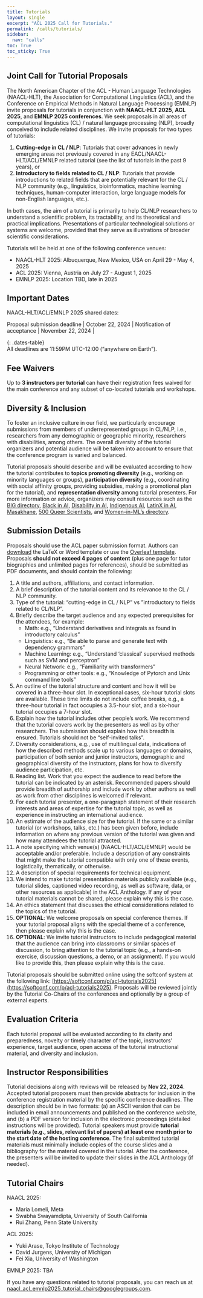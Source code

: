 ```yaml
---
title: Tutorials
layout: single
excerpt: "ACL 2025 Call for Tutorials."
permalink: /calls/tutorials/
sidebar:
  nav: "calls"
toc: True
toc_sticky: True
---
```


## Joint Call for Tutorial Proposals

The North American Chapter of the ACL - Human Language Technologies (NAACL-HLT), the Association for Computational Linguistics (ACL), and the Conference on Empirical Methods in Natural Language Processing (EMNLP) invite proposals for tutorials in conjunction with **NAACL-HLT 2025**, **ACL 2025**, and **EMNLP 2025 conferences**. We seek proposals in all areas of computational linguistics (CL) / natural language processing (NLP), broadly conceived to include related disciplines. We invite proposals for two types of tutorials:

1. **Cutting-edge in CL / NLP**: Tutorials that cover advances in newly emerging areas not previously covered in any EACL/NAACL-HLT/ACL/EMNLP related tutorial (see the list of tutorials in the past 9 years), or
2. **Introductory to fields related to CL / NLP**: Tutorials that provide introductions to related fields that are potentially relevant for the CL / NLP community (e.g., linguistics, bioinformatics, machine learning techniques, human-computer interaction, large language models for non-English languages, etc.).

In both cases, the aim of a tutorial is primarily to help CL/NLP researchers to understand a scientific problem, its tractability, and its theoretical and practical implications. Presentations of particular technological solutions or systems are welcome, provided that they serve as illustrations of broader scientific considerations.

Tutorials will be held at one of the following conference venues:
- NAACL-HLT 2025: Albuquerque, New Mexico, USA  on April 29 - May 4, 2025
- ACL 2025: Vienna, Austria on July 27 - August 1, 2025
- EMNLP 2025: Location TBD, late in 2025

## Important Dates

NAACL-HLT/ACL/EMNLP 2025 shared dates:

Proposal submission deadline | October 22, 2024 |
Notification of acceptance | November 22, 2024 |

<style>
.dates-table { font-size: .12em; }
.dates-table tr td:nth-child(1) { width: 55%; }
.dates-table tr td:nth-child(2) { width: 25%; }
.dates-table del { color: #888; }
</style>
{: .dates-table}
<br>
All deadlines are 11:59PM UTC-12:00 (“anywhere on Earth”).

## Fee Waivers

Up to **3 instructors per tutorial** can have their registration fees waived for the main conference and any subset of co-located tutorials and workshops.

## Diversity & Inclusion

To foster an inclusive culture in our field, we particularly encourage submissions from members of underrepresented groups in CL/NLP, i.e., researchers from any demographic or geographic minority, researchers with disabilities, among others. The overall diversity of the tutorial organizers and potential audience will be taken into account to ensure that the conference program is varied and balanced.

Tutorial proposals should describe and will be evaluated according to how the tutorial contributes to **topics promoting diversity** (e.g., working on minority languages or groups), **participation diversity** (e.g., coordinating with social affinity groups, providing subsidies, making a promotional plan for the tutorial), and **representation diversity** among tutorial presenters. For more information or advice, organizers may consult resources such as the [BIG directory](http://www.winlp.org/big-directory/), [Black in AI](https://blackinai.github.io/#/membership), [Disability in AI](https://elesa.github.io/ability_in_AI/), [Indigenous AI](https://www.indigenous-ai.net/), [LatinX in AI](https://lxai.app/PUBLIC-DIRECTORY), [Masakhane](https://www.masakhane.io/), [500 Queer Scientists](https://500queerscientists.com/), and [Women-in-ML’s directory](https://www.wiml.org/directory).

## Submission Details

Proposals should use the ACL paper submission format. Authors can [download](https://github.com/acl-org/acl-style-files) the LaTeX or Word template or use the [Overleaf template](https://www.overleaf.com/read/crtcwgxzjskr). Proposals **should not exceed 4 pages of content** (plus one page for tutor biographies and unlimited pages for references), should be submitted as PDF documents, and should contain the following:
1. A title and authors, affiliations, and contact information.
2. A brief description of the tutorial content and its relevance to the CL / NLP community.
3. Type of the tutorial: “cutting-edge in CL / NLP” vs ”introductory to fields  related to CL/NLP”.
4. Briefly describe the target audience and any expected prerequisites for the attendees, for example:
   - Math: e.g., “Understand derivatives and integrals as found in introductory calculus”
   - Linguistics: e.g., “Be able to parse and generate text with dependency grammars”
   - Machine Learning: e.g., “Understand ‘classical’ supervised methods such as SVM and perceptron”
   - Neural Network: e.g., “Familiarity with transformers”
   - Programming or other tools: e.g., “Knowledge of Pytorch and Unix command line tools”
5. An outline of the tutorial structure and content and how it will be covered in a three-hour slot. In exceptional cases, six-hour tutorial slots are available. These time limits do not include coffee breaks, e.g., a three-hour tutorial in fact occupies a 3.5-hour slot, and a six-hour tutorial occupies a 7-hour slot.
6. Explain how the tutorial includes other people’s work. We recommend that the tutorial covers work by the presenters as well as by other researchers. The submission should explain how this breadth is ensured. Tutorials should not be “self-invited talks”.
7. Diversity considerations, e.g., use of multilingual data, indications of how the described methods scale up to various languages or domains, participation of both senior and junior instructors, demographic and geographical diversity of the instructors, plans for how to diversify audience participation, etc.
8. Reading list. Work that you expect the audience to read before the tutorial can be indicated by an asterisk. Recommended papers should provide breadth of authorship and include work by other authors as well as work from other disciplines is welcomed if relevant.
9. For each tutorial presenter, a one-paragraph statement of their research interests and areas of expertise for the tutorial topic, as well as experience in instructing an international audience.
10. An estimate of the audience size for the tutorial. If the same or a similar tutorial (or workshops, talks, etc.) has been given before, include information on where any previous version of the tutorial was given and how many attendees the tutorial attracted.
11. A note specifying which venue(s) (NAACL-HLT/ACL/EMNLP) would be acceptable and/or preferable. Include a description of any constraints that might make the tutorial compatible with only one of these events, logistically, thematically, or otherwise.
12. A description of special requirements for technical equipment.
13. We intend to make tutorial presentation materials publicly available (e.g., tutorial slides, captioned video recording, as well as software, data, or other resources as applicable) in the ACL Anthology. If any of your tutorial materials cannot be shared, please explain why this is the case.
14. An ethics statement that discusses the ethical considerations related to the topics of the tutorial.
15. **OPTIONAL**: We welcome proposals on special conference themes. If your tutorial proposal aligns with the special theme of a conference, then please explain why this is the case.
16. **OPTIONAL**: We invite tutorial instructors to include pedagogical material that the audience can bring into classrooms or similar spaces of discussion, to bring attention to the tutorial topic (e.g., a hands-on exercise, discussion questions, a demo, or an assignment). If you would like to provide this, then please explain why this is the case.

Tutorial proposals should be submitted online using the softconf system at the following link: [https://softconf.com/p/acl-tutorials2025](https://softconf.com/p/acl-tutorials2025). Proposals will be reviewed jointly by the Tutorial Co-Chairs of the conferences and optionally by a group of external experts.

## Evaluation Criteria

Each tutorial proposal will be evaluated according to its clarity and preparedness, novelty or timely character of the topic, instructors’ experience, target audience, open access of the tutorial instructional material, and diversity and inclusion.

## Instructor Responsibilities

Tutorial decisions along with reviews will be released by **Nov 22, 2024**. Accepted tutorial proposers must then provide abstracts for inclusion in the conference registration material by the specific conference deadlines. The description should be in two formats: (a) an ASCII version that can be included in email announcements and published on the conference website, and (b) a PDF version for inclusion in the electronic proceedings (detailed instructions will be provided). Tutorial speakers must provide **tutorial materials (e.g., slides, relevant list of papers) at least one month prior to the start date of the hosting conference**. The final submitted tutorial materials must minimally include copies of the course slides and a bibliography for the material covered in the tutorial. After the conference, the presenters will be invited to update their slides in the ACL Anthology (if needed).

## Tutorial Chairs

NAACL 2025:
- Maria Lomeli, Meta
- Swabha Swayamdipta, University of South California
- Rui Zhang, Penn State University

ACL 2025:  
- Yuki Arase, Tokyo Institute of Technology
- David Jurgens, University of Michigan
- Fei Xia, University of Washington

EMNLP 2025: TBA

If you have any questions related to tutorial proposals, you can reach us at [naacl_acl_emnlp2025_tutorial_chairs@googlegroups.com](mailto:naacl_acl_emnlp2025_tutorial_chairs@googlegroups.com).
